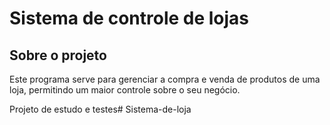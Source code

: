 # Sistema de controle de lojas

## Sobre o projeto
Este programa serve para gerenciar a compra e venda de produtos
de uma loja, permitindo um maior controle sobre o seu negócio.

Projeto de estudo e testes# Sistema-de-loja